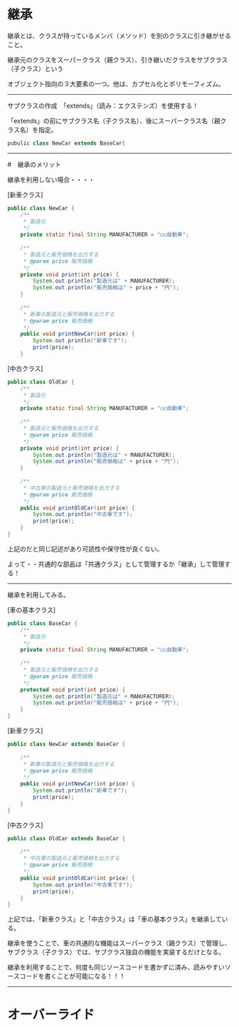 # 継承
継承とは、クラスが持っているメンバ（メソッド）を別のクラスに引き継がせること。

継承元のクラスをスーパークラス（親クラス）、引き継いだクラスをサブクラス（子クラス）という

オブジェクト指向の３大要素の一つ。他は、カプセル化とポリモーフィズム。

---
サブクラスの作成　「extends」（読み：エクステンズ）を使用する！

「extends」の前にサブクラス名（子クラス名）、後にスーパークラス名（親クラス名）を指定。
```Java
pubulic class NewCar extends BaseCar{
```
---

#　継承のメリット

継承を利用しない場合・・・・

[新車クラス]
```java
public class NewCar {
    /**
     * 製造元
     */
    private static final String MANUFACTURER = "○○自動車";
    
    /**
     * 製造元と販売価格を出力する
     * @param price 販売価格
     */
    private void print(int price) {
        System.out.println("製造元は" + MANUFACTURER);
        System.out.println("販売価格は" + price + "円");
    }
    
    /**
     * 新車の製造元と販売価格を出力する
     * @param price 販売価格
     */
    public void printNewCar(int price) {
        System.out.println("新車です");
        print(price);
    }

```
[中古クラス]
```java
public class OldCar {
    /**
     * 製造元
     */
    private static final String MANUFACTURER = "○○自動車";
    
    /**
     * 製造元と販売価格を出力する
     * @param price 販売価格
     */
    private void print(int price) {
        System.out.println("製造元は" + MANUFACTURER);
        System.out.println("販売価格は" + price + "円");
    }
    
    /**
     * 中古車の製造元と販売価格を出力する
     * @param price 販売価格
     */
    public void printOldCar(int price) {
        System.out.println("中古車です");
        print(price);
    }
}
```
上記のだと同じ記述があり可読性や保守性が良くない。

よって・・共通的な部品は「共通クラス」として管理するか「継承」して管理する！

---
継承を利用してみる。

[車の基本クラス]
```java
public class BaseCar {
    /**
     * 製造元
     */
    private static final String MANUFACTURER = "○○自動車";
    
    /**
     * 製造元と販売価格を出力する
     * @param price 販売価格
     */
    protected void print(int price) {
        System.out.println("製造元は" + MANUFACTURER);
        System.out.println("販売価格は" + price + "円");
    }
}
```
[新車クラス]
```java
public class NewCar extends BaseCar {
    
    /**
     * 新車の製造元と販売価格を出力する
     * @param price 販売価格
     */
    public void printNewCar(int price) {
        System.out.println("新車です");
        print(price);
    }
}
```

[中古クラス]
```java
public class OldCar extends BaseCar {
    
    /**
     * 中古車の製造元と販売価格を出力する
     * @param price 販売価格
     */
    public void printOldCar(int price) {
        System.out.println("中古車です");
        print(price);
    }
}
```
上記では、「新車クラス」と「中古クラス」は「車の基本クラス」を継承している。

継承を使うことで、車の共通的な機能はスーパークラス（親クラス）で管理し、サブクラス（子クラス）では、サブクラス独自の機能を実装するだけとなる。

継承を利用することで、何度も同じソースコードを書かずに済み、読みやすいソースコードを書くことが可能になる！！！

---
# オーバーライド





